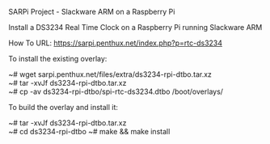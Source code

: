 SARPi Project - Slackware ARM on a Raspberry Pi

Install a DS3234 Real Time Clock on a Raspberry Pi running Slackware ARM

How To URL: https://sarpi.penthux.net/index.php?p=rtc-ds3234

To install the existing overlay:

~# wget sarpi.penthux.net/files/extra/ds3234-rpi-dtbo.tar.xz  
~# tar -xvJf ds3234-rpi-dtbo.tar.xz  
~# cp -av ds3234-rpi-dtbo/spi-rtc-ds3234.dtbo /boot/overlays/  

To build the overlay and install it:

~# tar -xvJf ds3234-rpi-dtbo.tar.xz  
~# cd ds3234-rpi-dtbo 
~# make && make install 

